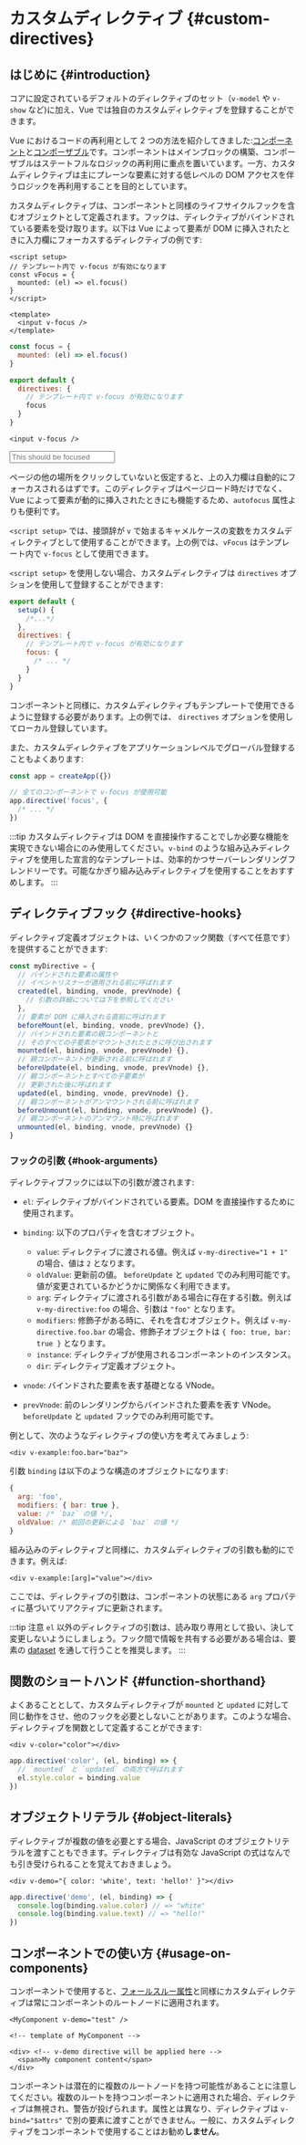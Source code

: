 # カスタムディレクティブ {#custom-directives}

<script setup>
const vFocus = {
  mounted: el => {
    el.focus()
  }
}
</script>

## はじめに {#introduction}

コアに設定されているデフォルトのディレクティブのセット（`v-model` や `v-show` など)に加え、Vue では独自のカスタムディレクティブを登録することができます。

Vue におけるコードの再利用として 2 つの方法を紹介してきました:[コンポーネント](/guide/essentials/component-basics)と[コンポーザブル](./composables)です。コンポーネントはメインブロックの構築、コンポーザブルはステートフルなロジックの再利用に重点を置いています。一方、カスタムディレクティブは主にプレーンな要素に対する低レベルの DOM アクセスを伴うロジックを再利用することを目的としています。

カスタムディレクティブは、コンポーネントと同様のライフサイクルフックを含むオブジェクトとして定義されます。フックは、ディレクティブがバインドされている要素を受け取ります。以下は Vue によって要素が DOM に挿入されたときに入力欄にフォーカスするディレクティブの例です:

<div class="composition-api">

```vue
<script setup>
// テンプレート内で v-focus が有効になります
const vFocus = {
  mounted: (el) => el.focus()
}
</script>

<template>
  <input v-focus />
</template>
```

</div>

<div class="options-api">

```js
const focus = {
  mounted: (el) => el.focus()
}

export default {
  directives: {
    // テンプレート内で v-focus が有効になります
    focus
  }
}
```

```vue-html
<input v-focus />
```

</div>

<div class="demo">
  <input v-focus placeholder="This should be focused" />
</div>

ページの他の場所をクリックしていないと仮定すると、上の入力欄は自動的にフォーカスされるはずです。このディレクティブはページロード時だけでなく、Vue によって要素が動的に挿入されたときにも機能するため、`autofocus` 属性よりも便利です。

<div class="composition-api">

`<script setup>` では、接頭辞が `v` で始まるキャメルケースの変数をカスタムディレクティブとして使用することができます。上の例では、`vFocus` はテンプレート内で `v-focus` として使用できます。

`<script setup>` を使用しない場合、カスタムディレクティブは `directives` オプションを使用して登録することができます:

```js
export default {
  setup() {
    /*...*/
  },
  directives: {
    // テンプレート内で v-focus が有効になります
    focus: {
      /* ... */
    }
  }
}
```

</div>

<div class="options-api">

コンポーネントと同様に、カスタムディレクティブもテンプレートで使用できるように登録する必要があります。上の例では、 `directives` オプションを使用してローカル登録しています。

</div>

また、カスタムディレクティブをアプリケーションレベルでグローバル登録することもよくあります:

```js
const app = createApp({})

// 全てのコンポーネントで v-focus が使用可能
app.directive('focus', {
  /* ... */
})
```

:::tip
カスタムディレクティブは DOM を直接操作することでしか必要な機能を実現できない場合にのみ使用してください。`v-bind` のような組み込みディレクティブを使用した宣言的なテンプレートは、効率的かつサーバーレンダリングフレンドリーです。可能なかぎり組み込みディレクティブを使用することをおすすめします。
:::

## ディレクティブフック {#directive-hooks}

ディレクティブ定義オブジェクトは、いくつかのフック関数（すべて任意です）を提供することができます:

```js
const myDirective = {
  // バインドされた要素の属性や
  // イベントリスナーが適用される前に呼ばれます
  created(el, binding, vnode, prevVnode) {
    // 引数の詳細については下を参照してください
  },
  // 要素が DOM に挿入される直前に呼ばれます
  beforeMount(el, binding, vnode, prevVnode) {},
  // バインドされた要素の親コンポーネントと
  // そのすべての子要素がマウントされたときに呼び出されます
  mounted(el, binding, vnode, prevVnode) {},
  // 親コンポーネントが更新される前に呼ばれます
  beforeUpdate(el, binding, vnode, prevVnode) {},
  // 親コンポーネントとすべての子要素が
  // 更新された後に呼ばれます
  updated(el, binding, vnode, prevVnode) {},
  // 親コンポーネントがアンマウントされる前に呼ばれます
  beforeUnmount(el, binding, vnode, prevVnode) {},
  // 親コンポーネントのアンマウント時に呼ばれます
  unmounted(el, binding, vnode, prevVnode) {}
}
```

### フックの引数 {#hook-arguments}

ディレクティブフックには以下の引数が渡されます:

- `el`: ディレクティブがバインドされている要素。DOM を直接操作するために使用されます。

- `binding`: 以下のプロパティを含むオブジェクト。

  - `value`: ディレクティブに渡される値。例えば `v-my-directive="1 + 1"` の場合、値は `2` となります。
  - `oldValue`: 更新前の値。 `beforeUpdate` と `updated` でのみ利用可能です。値が変更されているかどうかに関係なく利用できます。
  - `arg`: ディレクティブに渡される引数がある場合に存在する引数。例えば `v-my-directive:foo` の場合、引数は `"foo"` となります。
  - `modifiers`: 修飾子がある時に、それを含むオブジェクト。例えば `v-my-directive.foo.bar` の場合、修飾子オブジェクトは `{ foo: true, bar: true }` となります。
  - `instance`: ディレクティブが使用されるコンポーネントのインスタンス。
  - `dir`: ディレクティブ定義オブジェクト。

- `vnode`: バインドされた要素を表す基礎となる VNode。
- `prevVnode`: 前のレンダリングからバインドされた要素を表す VNode。`beforeUpdate` と `updated` フックでのみ利用可能です。

例として、次のようなディレクティブの使い方を考えてみましょう:

```vue-html
<div v-example:foo.bar="baz">
```

引数 `binding` は以下のような構造のオブジェクトになります:

```js
{
  arg: 'foo',
  modifiers: { bar: true },
  value: /* `baz` の値 */,
  oldValue: /* 前回の更新による `baz` の値 */
}
```

組み込みのディレクティブと同様に、カスタムディレクティブの引数も動的にできます。例えば:

```vue-html
<div v-example:[arg]="value"></div>
```

ここでは、ディレクティブの引数は、コンポーネントの状態にある `arg` プロパティに基づいてリアクティブに更新されます。

:::tip 注意
`el` 以外のディレクティブの引数は、読み取り専用として扱い、決して変更しないようにしましょう。フック間で情報を共有する必要がある場合は、要素の [dataset](https://developer.mozilla.org/ja/docs/Web/API/HTMLElement/dataset) を通して行うことを推奨します。
:::

## 関数のショートハンド {#function-shorthand}

よくあることとして、カスタムディレクティブが `mounted` と `updated` に対して同じ動作をさせ、他のフックを必要としないことがあります。このような場合、ディレクティブを関数として定義することができます:

```vue-html
<div v-color="color"></div>
```

```js
app.directive('color', (el, binding) => {
  // `mounted` と `updated` の両方で呼ばれます
  el.style.color = binding.value
})
```

## オブジェクトリテラル {#object-literals}

ディレクティブが複数の値を必要とする場合、JavaScript のオブジェクトリテラルを渡すこともできます。ディレクティブは有効な JavaScript の式はなんでも引き受けられることを覚えておきましょう。

```vue-html
<div v-demo="{ color: 'white', text: 'hello!' }"></div>
```

```js
app.directive('demo', (el, binding) => {
  console.log(binding.value.color) // => "white"
  console.log(binding.value.text) // => "hello!"
})
```

## コンポーネントでの使い方 {#usage-on-components}

コンポーネントで使用すると、[フォールスルー属性](/guide/components/attrs)と同様にカスタムディレクティブは常にコンポーネントのルートノードに適用されます。

```vue-html
<MyComponent v-demo="test" />
```

```vue-html
<!-- template of MyComponent -->

<div> <!-- v-demo directive will be applied here -->
  <span>My component content</span>
</div>
```

コンポーネントは潜在的に複数のルートノードを持つ可能性があることに注意してください。複数のルートを持つコンポーネントに適用された場合、ディレクティブは無視され、警告が投げられます。属性とは異なり、ディレクティブは `v-bind="$attrs"` で別の要素に渡すことができません。一般に、カスタムディレクティブをコンポーネントで使用することはお勧め**しません**。
